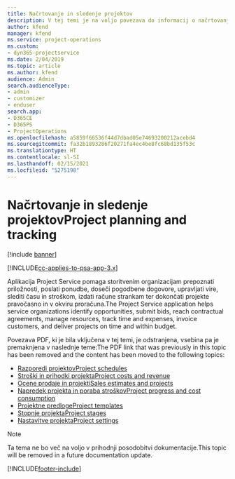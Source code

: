 ```yaml
---
title: Načrtovanje in sledenje projektov
description: V tej temi je na voljo povezava do informacij o načrtovanju in sledenju v aplikaciji Project Service Automation.
author: kfend
manager: kfend
ms.service: project-operations
ms.custom:
- dyn365-projectservice
ms.date: 2/04/2019
ms.topic: article
ms.author: kfend
audience: Admin
search.audienceType:
- admin
- customizer
- enduser
search.app:
- D365CE
- D365PS
- ProjectOperations
ms.openlocfilehash: a5859f66536f44d7dbad05e74693200212acebd4
ms.sourcegitcommit: fa32b1893286f20271fa4ec4be8fc68bd135f53c
ms.translationtype: HT
ms.contentlocale: sl-SI
ms.lasthandoff: 02/15/2021
ms.locfileid: "5275198"
---
```

# <a name="project-planning-and-tracking"></a><span data-ttu-id="13e0d-103">Načrtovanje in sledenje projektov</span><span class="sxs-lookup"><span data-stu-id="13e0d-103">Project planning and tracking</span></span>

[!include [banner](../../includes/psa-now-project-operations.md)]

[!INCLUDE[cc-applies-to-psa-app-3.x](../../includes/cc-applies-to-psa-app-3x.md)]

<span data-ttu-id="13e0d-104">Aplikacija Project Service pomaga storitvenim organizacijam prepoznati priložnosti, poslati ponudbe, doseči pogodbene dogovore, upravljati vire, slediti času in stroškom, izdati račune strankam ter dokončati projekte pravočasno in v okviru proračuna.</span><span class="sxs-lookup"><span data-stu-id="13e0d-104">The Project Service application helps service organizations identify opportunities, submit bids, reach contractual agreements, manage resources, track time and expenses, invoice customers, and deliver projects on time and within budget.</span></span> 

<span data-ttu-id="13e0d-105">Povezava PDF, ki je bila vključena v tej temi, je odstranjena, vsebina pa je premaknjena v naslednje teme:</span><span class="sxs-lookup"><span data-stu-id="13e0d-105">The PDF link that was previously in this topic has been removed and the content has been moved to the following topics:</span></span>

- [<span data-ttu-id="13e0d-106">Razporedi projektov</span><span class="sxs-lookup"><span data-stu-id="13e0d-106">Project schedules</span></span>](../project-creating.md)
- [<span data-ttu-id="13e0d-107">Stroški in prihodki projekta</span><span class="sxs-lookup"><span data-stu-id="13e0d-107">Project costs and revenue</span></span>](../project-estimating.md)
- [<span data-ttu-id="13e0d-108">Ocene prodaje in projekti</span><span class="sxs-lookup"><span data-stu-id="13e0d-108">Sales estimates and projects</span></span>](../project-leveraging.md)
- [<span data-ttu-id="13e0d-109">Napredek projekta in poraba stroškov</span><span class="sxs-lookup"><span data-stu-id="13e0d-109">Project progress and cost consumption</span></span>](../project-tracking.md)
- [<span data-ttu-id="13e0d-110">Projektne predloge</span><span class="sxs-lookup"><span data-stu-id="13e0d-110">Project templates</span></span>](../project-templates.md)
- [<span data-ttu-id="13e0d-111">Stopnje projekta</span><span class="sxs-lookup"><span data-stu-id="13e0d-111">Project stages</span></span>](../project-stages.md)
- [<span data-ttu-id="13e0d-112">Nastavitve projekta</span><span class="sxs-lookup"><span data-stu-id="13e0d-112">Project settings</span></span>](../project-settings.md)

> [!NOTE]
> <span data-ttu-id="13e0d-113">Ta tema ne bo več na voljo v prihodnji posodobitvi dokumentacije.</span><span class="sxs-lookup"><span data-stu-id="13e0d-113">This topic will be removed in a future documentation update.</span></span> 


[!INCLUDE[footer-include](../../includes/footer-banner.md)]